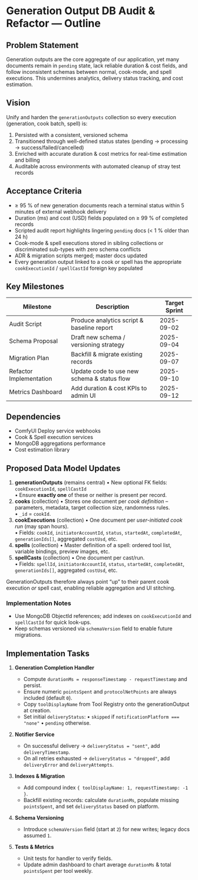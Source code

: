 # Generation Output DB Audit & Refactor — Outline

## Problem Statement
Generation outputs are the core aggregate of our application, yet many documents remain in `pending` state, lack reliable duration & cost fields, and follow inconsistent schemas between normal, cook-mode, and spell executions. This undermines analytics, delivery status tracking, and cost estimation.

## Vision
Unify and harden the `generationOutputs` collection so every execution (generation, cook batch, spell) is:
1. Persisted with a consistent, versioned schema
2. Transitioned through well-defined status states (pending → processing → success/failed/cancelled)
3. Enriched with accurate duration & cost metrics for real-time estimation and billing
4. Auditable across environments with automated cleanup of stray test records

## Acceptance Criteria
- ≥ 95 % of new generation documents reach a terminal status within 5 minutes of external webhook delivery
- Duration (ms) and cost (USD) fields populated on ≥ 99 % of completed records
- Scripted audit report highlights lingering `pending` docs (< 1 % older than 24 h)
- Cook-mode & spell executions stored in sibling collections or discriminated sub-types with zero schema conflicts
- ADR & migration scripts merged; master docs updated
- Every generation output linked to a cook or spell has the appropriate `cookExecutionId` / `spellCastId` foreign key populated

## Key Milestones
| Milestone | Description | Target Sprint |
|-----------|-------------|---------------|
| Audit Script | Produce analytics script & baseline report | 2025-09-02 |
| Schema Proposal | Draft new schema / versioning strategy | 2025-09-04 |
| Migration Plan | Backfill & migrate existing records | 2025-09-07 |
| Refactor Implementation | Update code to use new schema & status flow | 2025-09-10 |
| Metrics Dashboard | Add duration & cost KPIs to admin UI | 2025-09-12 |

## Dependencies
- ComfyUI Deploy service webhooks
- Cook & Spell execution services
- MongoDB aggregations performance
- Cost estimation library

## Proposed Data Model Updates
1. **generationOutputs** (remains central)
   • New optional FK fields: `cookExecutionId`, `spellCastId`  
   • Ensure **exactly one** of these or neither is present per record.
2. **cooks** (collection)
   • Stores one document per *cook definition* – parameters, metadata, target collection size, randomness rules.  
   • `_id` = `cookId`.
3. **cookExecutions** (collection)
   • One document per *user-initiated cook run* (may span hours).  
   • Fields: `cookId`, `initiatorAccountId`, `status`, `startedAt`, `completedAt`, `generationIds[]`, aggregated `costUsd`, etc.
4. **spells** (collection)
   • Master definition of a spell: ordered tool list, variable bindings, preview images, etc.
5. **spellCasts** (collection)
   • One document per cast/run.  
   • Fields: `spellId`, `initiatorAccountId`, `status`, `startedAt`, `completedAt`, `generationIds[]`, aggregated `costUsd`, etc.

GenerationOutputs therefore always point “up” to their parent cook execution *or* spell cast, enabling reliable aggregation and UI stitching.

### Implementation Notes
- Use MongoDB ObjectId references; add indexes on `cookExecutionId` and `spellCastId` for quick look-ups.
- Keep schemas versioned via `schemaVersion` field to enable future migrations.

## Implementation Tasks
1. **Generation Completion Handler**
   - Compute `durationMs = responseTimestamp - requestTimestamp` and persist.
   - Ensure numeric `pointsSpent` and `protocolNetPoints` are always included (default `0`).
   - Copy `toolDisplayName` from Tool Registry onto the generationOutput at creation.
   - Set initial `deliveryStatus`:
     • `skipped` if `notificationPlatform === "none"`
     • `pending` otherwise.

2. **Notifier Service**
   - On successful delivery → `deliveryStatus = "sent"`, add `deliveryTimestamp`.
   - On all retries exhausted → `deliveryStatus = "dropped"`, add `deliveryError` and `deliveryAttempts`.

3. **Indexes & Migration**
   - Add compound index `{ toolDisplayName: 1, requestTimestamp: -1 }`.
   - Backfill existing records: calculate `durationMs`, populate missing `pointsSpent`, and set `deliveryStatus` based on platform.

4. **Schema Versioning**
   - Introduce `schemaVersion` field (start at `2`) for new writes; legacy docs assumed `1`.

5. **Tests & Metrics**
   - Unit tests for handler to verify fields.
   - Update admin dashboard to chart average `durationMs` & total `pointsSpent` per tool weekly.
